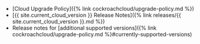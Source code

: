 - [Cloud Upgrade Policy]({% link cockroachcloud/upgrade-policy.md %})
- [{{ site.current_cloud_version }} Release Notes]({% link releases/{{ site.current_cloud_version }}.md %})
- Release notes for [additional supported versions]({% link cockroachcloud/upgrade-policy.md %}#currently-supported-versions)